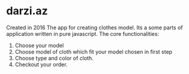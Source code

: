# darzi.az
Created in 2016 The app for creating clothes model.
Its a some parts of application written in pure javascript.
The core functionalities:
1. Choose your model
2. Choose model of cloth which fit your model chosen in first step
3. Choose type and color of cloth.
4. Checkout your order.
